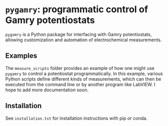 # `pygamry`: programmatic control of Gamry potentiostats

`pygamry` is a Python package for interfacing with Gamry potentiostats, allowing customization and automation of electrochemical measurements.

## Examples
The `measure_scripts` folder provides an example of how one might use `pygamry` to control a potentiostat programmatically. In this example, various Python scripts define different kinds of measurements, which can then be executed from the command line or by another program like LabVIEW. I hope to add more documentation soon.

## Installation
See `installation.txt` for installation instructions with pip or conda.

